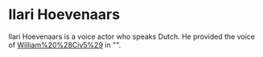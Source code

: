 # Ilari Hoevenaars

Ilari Hoevenaars is a voice actor who speaks Dutch. He provided the voice of [William%20%28Civ5%29](William) in "".
